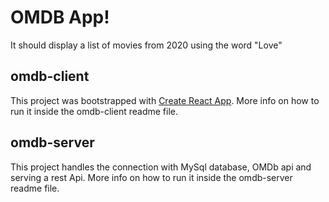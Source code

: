# OMDB App!

It should display a list of movies from 2020 using the word "Love"

## omdb-client

This project was bootstrapped with [Create React App](https://github.com/facebook/create-react-app). More info on how to run it inside the omdb-client readme file.

## omdb-server

This project handles the connection with MySql database, OMDb api and serving a rest Api. More info on how to run it inside the omdb-server readme file.